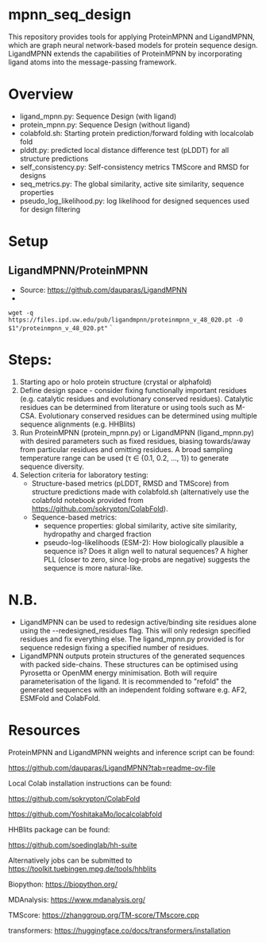 # mpnn_seq_design

This repository provides tools for applying ProteinMPNN and LigandMPNN, which are graph neural network-based models for protein sequence design. LigandMPNN extends the capabilities of ProteinMPNN by incorporating ligand atoms into the message-passing framework. 

# Overview

- ligand_mpnn.py: Sequence Design (with ligand)
- protein_mpnn.py: Sequence Design (without ligand)
- colabfold.sh: Starting protein prediction/forward folding with localcolab fold
- plddt.py: predicted local distance difference test (pLDDT) for all structure predictions
- self_consistency.py: Self-consistency metrics TMScore and RMSD for designs
- seq_metrics.py: The global similarity, active site similarity, sequence properties
- pseudo_log_likelihood.py: log likelihood for designed sequences used for design filtering

# Setup

## LigandMPNN/ProteinMPNN
- Source: https://github.com/dauparas/LigandMPNN
- 
`wget -q https://files.ipd.uw.edu/pub/ligandmpnn/proteinmpnn_v_48_020.pt -O $1"/proteinmpnn_v_48_020.pt"`
`


# Steps:

1) Starting apo or holo protein structure (crystal or alphafold)
2) Define design space - consider fixing functionally important residues (e.g. catalytic residues and evolutionary conserved residues). Catalytic residues can be determined from literature or using tools such as M-CSA. Evolutionary conserved residues can be determined using multiple sequence alignments (e.g. HHBlits)
3) Run ProteinMPNN (protein_mpnn.py) or LigandMPNN (ligand_mpnn.py) with desired parameters such as fixed residues, biasing towards/away from particular residues and omitting residues. A broad sampling temperature range can be used (τ ∈ {0.1, 0.2, ..., 1}) to generate sequence diversity. 
4) Selection criteria for laboratory testing:
   - Structure-based metrics (pLDDT, RMSD and TMScore) from  structure predictions made with colabfold.sh (alternatively use the colabfold notebook provided from https://github.com/sokrypton/ColabFold).
   - Sequence-based metrics:
      - sequence properties: global similarity, active site similarity, hydropathy and charged fraction
      - pseudo-log-likelihoods (ESM-2): How biologically plausible a sequence is? Does it align well to natural sequences? A higher PLL (closer to zero, since log-probs are negative) suggests the sequence is more natural-like. 


# N.B.  

- LigandMPNN can be used to redesign active/binding site residues alone using the --redesigned_residues flag. This will only redesign specified residues and fix everything else. The ligand_mpnn.py provided is for sequence redesign fixing a specified number of residues.
- LigandMPNN outputs protein structures of the generated sequences with packed side-chains. These structures can be optimised using Pyrosetta or OpenMM energy minimisation. Both will require parameterisation of the ligand. It is recommended to "refold" the generated sequences with an independent folding software e.g. AF2, ESMFold and ColabFold. 


# Resources

ProteinMPNN and LigandMPNN weights and inference script can be found:

https://github.com/dauparas/LigandMPNN?tab=readme-ov-file

Local Colab installation instructions can be found:

https://github.com/sokrypton/ColabFold

https://github.com/YoshitakaMo/localcolabfold

HHBlits package can be found:

https://github.com/soedinglab/hh-suite

Alternatively jobs can be submitted to https://toolkit.tuebingen.mpg.de/tools/hhblits

Biopython: https://biopython.org/

MDAnalysis: https://www.mdanalysis.org/

TMScore: https://zhanggroup.org/TM-score/TMscore.cpp

transformers:  https://huggingface.co/docs/transformers/installation
